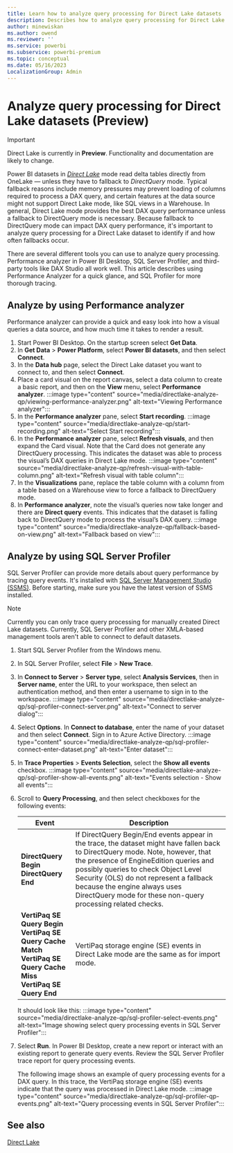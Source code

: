 ```yaml
---
title: Learn how to analyze query processing for Direct Lake datasets
description: Describes how to analyze query processing for Direct Lake datasets.
author: minewiskan
ms.author: owend
ms.reviewer: ''
ms.service: powerbi
ms.subservice: powerbi-premium
ms.topic: conceptual
ms.date: 05/16/2023
LocalizationGroup: Admin
---
```

# Analyze query processing for Direct Lake datasets (Preview)

> [!IMPORTANT]
> Direct Lake is currently in **Preview**. Functionality and documentation are likely to change.

Power BI datasets in [*Direct Lake*](directlake-overview.md) mode read delta tables directly from OneLake — unless they have to fallback to *DirectQuery* mode. Typical fallback reasons include memory pressures may prevent loading of columns required to process a DAX query, and certain features at the data source might not support Direct Lake mode, like SQL views in a Warehouse. In general, Direct Lake mode provides the best DAX query performance unless a fallback to DirectQuery mode is necessary. Because fallback to DirectQuery mode can impact DAX query performance, it's important to analyze query processing for a Direct Lake dataset to identify if and how often fallbacks occur.

There are several different tools you can use to analyze query processing. Performance analyzer in Power BI Desktop, SQL Server Profiler, and third-party tools like DAX Studio all work well. This article describes using Performance Analyzer for a quick glance, and SQL Profiler for more thorough tracing.

## Analyze by using Performance analyzer

Performance analyzer can provide a quick and easy look into how a visual queries a data source, and how much time it takes to render a result.

1. Start Power BI Desktop. On the startup screen select **Get Data**.
1. In **Get Data** > **Power Platform**, select **Power BI datasets**, and then select **Connect**.
1. In the **Data hub** page, select the Direct Lake dataset you want to connect to, and then select **Connect**.
1. Place a card visual on the report canvas, select a data column to create a basic report, and then on the **View** menu, select **Performance analyzer**.
:::image type="content" source="media/directlake-analyze-qp/viewing-performance-analyzer.png" alt-text="Viewing Performance analyzer":::
1. In the **Performance analyzer** pane, select **Start recording**.
:::image type="content" source="media/directlake-analyze-qp/start-recording.png" alt-text="Select Start recording":::
1. In the **Performance analyzer** pane, select **Refresh visuals**, and then expand the Card visual. Note that the Card does not generate any DirectQuery processing. This indicates the dataset was able to process the visual’s DAX queries in Direct Lake mode.
:::image type="content" source="media/directlake-analyze-qp/refresh-visual-with-table-column.png" alt-text="Refresh visual with table column":::
1. In the **Visualizations** pane, replace the table column with a column from a table based on a Warehouse view to force a fallback to DirectQuery mode.
1. In **Performance analyzer**, note the visual’s queries now take longer and  there are **Direct query** events. This indicates that the dataset is falling back to DirectQuery mode to process the visual’s DAX query.
:::image type="content" source="media/directlake-analyze-qp/fallback-based-on-view.png" alt-text="Fallback based on view":::

## Analyze by using SQL Server Profiler

SQL Server Profiler can provide more details about query performance by tracing query events. It's installed with [SQL Server Management Studio (SSMS)](/sql/ssms/download-sql-server-management-studio-ssms). Before starting, make sure you have the latest version of SSMS installed.

> [!NOTE]
> Currently you can only trace query processing for manually created Direct Lake datasets. Currently, SQL Server Profiler and other XMLA-based management tools aren't able to connect to default datasets.

1. Start SQL Server Profiler from the Windows menu.
1. In SQL Server Profiler, select **File** > **New Trace**.
1. In **Connect to Server** > **Server type**, select **Analysis Services**, then in **Server name**, enter the URL to your workspace, then select an authentication method, and then enter a username to sign in to the workspace.
:::image type="content" source="media/directlake-analyze-qp/sql-profiler-connect-server.png" alt-text="Connect to server dialog":::
1. Select **Options**. In **Connect to database**, enter the name of your dataset and then select **Connect**. Sign in to Azure Active Directory.
:::image type="content" source="media/directlake-analyze-qp/sql-profiler-connect-enter-dataset.png" alt-text="Enter dataset":::
1. In **Trace Properties** > **Events Selection**, select the **Show all events** checkbox.
:::image type="content" source="media/directlake-analyze-qp/sql-profiler-show-all-events.png" alt-text="Events selection - Show all events":::
1. Scroll to **Query Processing**, and then select checkboxes for the following events:

    |Event  |Description  |
    |---------|---------|
    |**DirectQuery Begin**</BR>**DirectQuery End**     |   If DirectQuery Begin/End events appear in the trace, the dataset might have fallen back to DirectQuery mode. Note, however, that the presence of EngineEdition queries and possibly queries to check Object Level Security (OLS) do not represent a fallback because the engine always uses DirectQuery mode for these non-query processing related checks.        |
    |**VertiPaq SE Query Begin**</BR> **VertiPaq SE Query Cache Match**</BR> **VertiPaq SE Query Cache Miss**</BR> **VertiPaq SE Query End**     |  VertiPaq storage engine (SE) events in Direct Lake mode are the same as for import mode.      |

    It should look like this:
    :::image type="content" source="media/directlake-analyze-qp/sql-profiler-select-events.png" alt-text="Image showing select query processing events in SQL Server Profiler":::

1. Select **Run**. In Power BI Desktop, create a new report or interact with an existing report to generate query events. Review the SQL Server Profiler trace report for query processing events. 

    The following image shows an example of query processing events for a DAX query. In this trace, the VertiPaq storage engine (SE) events indicate that the query was processed in Direct Lake mode.
    :::image type="content" source="media/directlake-analyze-qp/sql-profiler-qp-events.png" alt-text="Query processing events in SQL Server Profiler":::

## See also

[Direct Lake](directlake-overview.md)